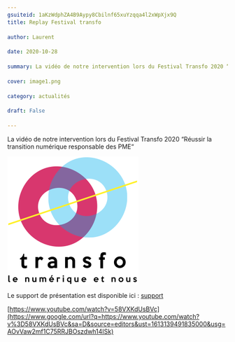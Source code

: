 ```yaml
---
gsuiteid: 1aKzWdphZA4B9Aypy8Cbilnf65xuYzqqa4l2xWpXjx9Q
title: Replay Festival transfo

author: Laurent

date: 2020-10-28

summary: La vidéo de notre intervention lors du Festival Transfo 2020 “Réussir la transition numérique responsable des PME“

cover: image1.png

category: actualités

draft: False

---
```


La vidéo de notre intervention lors du Festival Transfo 2020 “Réussir la transition numérique responsable des PME“

![](images/image1.png)

Le support de présentation est disponible ici : [support](https://www.google.com/url?q=https://docs.google.com/presentation/d/e/2PACX-1vT3_aJq_EEYmbYY5jRpeQDtcEjdbL84qjIWsM8oTZwmeii7TutVgvEbF9VybNqHG5XdldQbrAMzql1d/pub?start%3Dfalse%26slide%3Did.g89c76ed8f8_0_205&sa=D&source=editors&ust=1613139491834000&usg=AOvVaw3jSRQYFsZUqPBqRYtOcI_L)

[https://www.youtube.com/watch?v=58VXKdUsBVc](https://www.google.com/url?q=https://www.youtube.com/watch?v%3D58VXKdUsBVc&sa=D&source=editors&ust=1613139491835000&usg=AOvVaw2mf1C75RRJBOszdwh14ISk)

